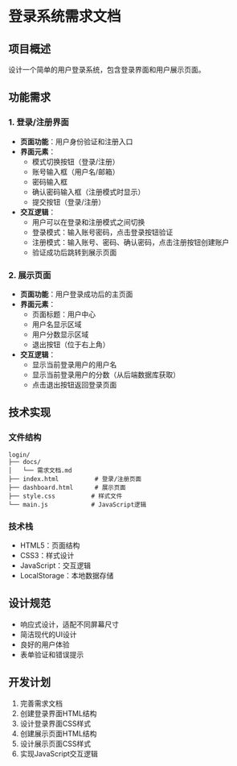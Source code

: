 # 登录系统需求文档

## 项目概述
设计一个简单的用户登录系统，包含登录界面和用户展示页面。

## 功能需求

### 1. 登录/注册界面
- **页面功能**：用户身份验证和注册入口
- **界面元素**：
  - 模式切换按钮（登录/注册）
  - 账号输入框（用户名/邮箱）
  - 密码输入框
  - 确认密码输入框（注册模式时显示）
  - 提交按钮（登录/注册）
- **交互逻辑**：
  - 用户可以在登录和注册模式之间切换
  - 登录模式：输入账号密码，点击登录按钮验证
  - 注册模式：输入账号、密码、确认密码，点击注册按钮创建账户
  - 验证成功后跳转到展示页面

### 2. 展示页面
- **页面功能**：用户登录成功后的主页面
- **界面元素**：
  - 页面标题：用户中心
  - 用户名显示区域
  - 用户分数显示区域
  - 退出按钮（位于右上角）
- **交互逻辑**：
  - 显示当前登录用户的用户名
  - 显示当前登录用户的分数（从后端数据库获取）
  - 点击退出按钮返回登录页面

## 技术实现

### 文件结构
```
login/
├── docs/
│   └── 需求文档.md
├── index.html          # 登录/注册页面
├── dashboard.html      # 展示页面
├── style.css          # 样式文件
└── main.js            # JavaScript逻辑
```

### 技术栈
- HTML5：页面结构
- CSS3：样式设计
- JavaScript：交互逻辑
- LocalStorage：本地数据存储

## 设计规范
- 响应式设计，适配不同屏幕尺寸
- 简洁现代的UI设计
- 良好的用户体验
- 表单验证和错误提示

## 开发计划
1. 完善需求文档
2. 创建登录界面HTML结构
3. 设计登录界面CSS样式
4. 创建展示页面HTML结构
5. 设计展示页面CSS样式
6. 实现JavaScript交互逻辑

